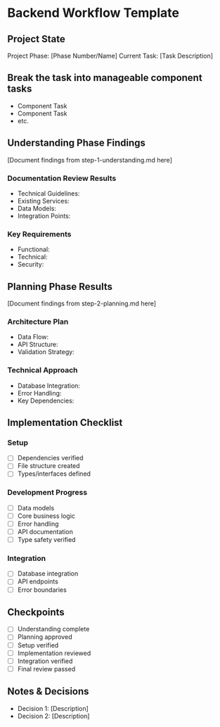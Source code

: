 # Backend Workflow Template

## Project State
Project Phase: [Phase Number/Name]
Current Task: [Task Description]

## Break the task into manageable component tasks
- Component Task
- Component Task
- etc.

## Understanding Phase Findings
[Document findings from step-1-understanding.md here]

### Documentation Review Results
- Technical Guidelines:
- Existing Services:
- Data Models:
- Integration Points:

### Key Requirements
- Functional:
- Technical:
- Security:

## Planning Phase Results
[Document findings from step-2-planning.md here]

### Architecture Plan
- Data Flow:
- API Structure:
- Validation Strategy:

### Technical Approach
- Database Integration:
- Error Handling:
- Key Dependencies:

## Implementation Checklist

### Setup
- [ ] Dependencies verified
- [ ] File structure created
- [ ] Types/interfaces defined

### Development Progress
- [ ] Data models
- [ ] Core business logic
- [ ] Error handling
- [ ] API documentation
- [ ] Type safety verified

### Integration
- [ ] Database integration
- [ ] API endpoints
- [ ] Error boundaries

## Checkpoints
- [ ] Understanding complete
- [ ] Planning approved
- [ ] Setup verified
- [ ] Implementation reviewed
- [ ] Integration verified
- [ ] Final review passed

## Notes & Decisions
- Decision 1: [Description]
- Decision 2: [Description]
